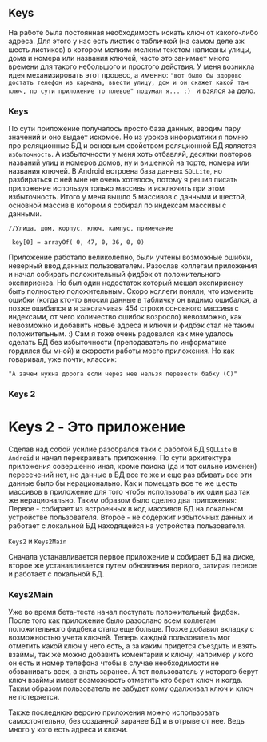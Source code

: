  ## Keys
 
 На работе была постоянная необходимость искать ключ от какого-либо адреса. Для этого у нас есть листик с табличкой (на самом деле аж шесть листиков) в котором мелким-мелким текстом написаны улицы, дома и номера или названия ключей, часто это занимает много времени для такого небольшого и простого действия. У меня возникла идея механизировать этот процесс, а именно: ```"вот было бы здорово достать телефон из кармана, ввести улицу, дом и он скажет какой там ключ, по сути приложение то плевое" подумал я... :) ``` и взялся за дело.
 
 ### Keys
 
 По сути приложение получалось просто база данных, вводим пару значений и оно выдает искомое. Но из уроков информатики я помню про реляционные БД и основным свойством реляционной БД является ```избыточность```. А избыточности у меня хоть отбавляй, десятки повторов названий улиц и номеров домов, ну и вишенкой на торте, номера или названия ключей. В Android встроена база данных ```SQLLite```, но разбираться с ней мне не очень хотелось, потому я решил писать приложение используя только массивы и исключить при этом избыточность.
 Итого у меня вышло 5 массивов с данными и шестой, основной массив в котором я собирал по индексам массивы с данными.
 
 ```//Улица, дом, корпус, ключ, кампус, примечание```
 
 ``` key[0] = arrayOf( 0, 47, 0, 36, 0, 0)```
 
 Приложение работало великолепно, были учтены возможные ошибки, неверный ввод данных пользователем. Разослав коллегам приложения и начал собирать положительный фидбэк от положительного экспириенса. Но был один недостаток который мешал экспириенсу быть полностью положительным. Скоро коллеги поняли, что изменить ошибки (когда кто-то вносил данные в табличку он видимо ошибался, а позже ошибался и я заколачивая 454 строки основного массива с индексами, от чего количество ошибок возросло) невозможно, как невозможно и добавить новые адреса и ключи и фидбэк стал не таким положительным. :) Сам я тоже очень радовался как мне удалось сделать БД без избыточности (преподаватель по информатике гордился бы мной) и скорости работы моего приложения. Но как говаривал, уже почти, классик:
 
 ``` "А зачем нужна дорога если через нее нельзя перевести бабку (С)" ```
 
 ### Keys 2
 
 # Keys 2 - Это приложение
 
 Сделав над собой усилие разобрался таки с работой БД ```SQLLite``` в ```Android``` и начал перекраивать приложение. 
 По сути архитектура приложения совершенно иная, кроме поиска (да и тот сильно изменен) пересечений нет, но данные в БД все те же и еще раз вбивать все эти данные было бы нерационально. Как и помещать все те же шесть массивов в приложение для того чтобы использовать их один раз так же нерационально. Таким образом было сделно два приложения: Первое - собирает из встроенных в код массивов БД на локальном устройстве пользователя. Второе - не содержит избыточных данных и работает с локальной БД находящейся на устройства пользователя.
 
 ```Keys2``` и ```Keys2Main```
 
 Сначала устанавливается первое приложение и собирает БД на диске, второе же устанавливается путем обновления первого, затирая первое и работает с локальной БД.
 
 ### Keys2Main
 
 Уже во время бета-теста начал поступать положительный фидбэк. После того как приложение было разослано всем коллегам положительного фидбека стало еще больше. 
 Позже добавил вкладку с возможностью учета ключей. Теперь каждый пользователь мог отметить какой ключ у него есть, а за каким придется съездить и взять взаймы, так же можно добавить коментарий к ключу, например у кого он есть и номер телефона чтобы в случае необходимости не обзванивать всех, а знать заранее. А тот пользователь у которого берут ключ взаймы имеет возможность отметить кто берет ключ и когда. Таким образом пользователь не забудет кому одалживал ключ и ключ не потеряется. 

Также последнюю версию приложения можно использовать самостоятельно, без созданной заранее БД и в отрыве от нее. Ведь много у кого есть адреса и ключи.
